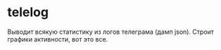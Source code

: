 # telelog
Выводит всякую статистику из логов телеграма (дамп json). Строит графики активности, вот это все.
